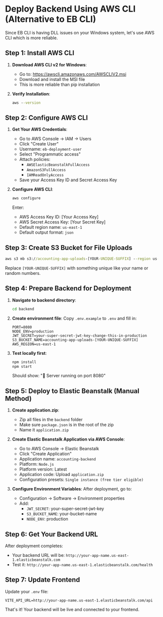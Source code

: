 # Deploy Backend Using AWS CLI (Alternative to EB CLI)

Since EB CLI is having DLL issues on your Windows system, let's use AWS CLI which is more reliable.

## Step 1: Install AWS CLI

1. **Download AWS CLI v2 for Windows**:
   - Go to: https://awscli.amazonaws.com/AWSCLIV2.msi
   - Download and install the MSI file
   - This is more reliable than pip installation

2. **Verify Installation**:
   ```cmd
   aws --version
   ```

## Step 2: Configure AWS CLI

1. **Get Your AWS Credentials**:
   - Go to AWS Console → IAM → Users
   - Click "Create User"
   - Username: `eb-deployment-user`
   - Select "Programmatic access"
   - Attach policies:
     - `AWSElasticBeanstalkFullAccess`
     - `AmazonS3FullAccess`
     - `IAMReadOnlyAccess`
   - Save your Access Key ID and Secret Access Key

2. **Configure AWS CLI**:
   ```cmd
   aws configure
   ```
   Enter:
   - AWS Access Key ID: [Your Access Key]
   - AWS Secret Access Key: [Your Secret Key]
   - Default region name: `us-east-1`
   - Default output format: `json`

## Step 3: Create S3 Bucket for File Uploads

```cmd
aws s3 mb s3://accounting-app-uploads-[YOUR-UNIQUE-SUFFIX] --region us-east-1
```
Replace `[YOUR-UNIQUE-SUFFIX]` with something unique like your name or random numbers.

## Step 4: Prepare Backend for Deployment

1. **Navigate to backend directory**:
   ```cmd
   cd backend
   ```

2. **Create environment file**:
   Copy `.env.example` to `.env` and fill in:
   ```env
   PORT=8080
   NODE_ENV=production
   JWT_SECRET=your-super-secret-jwt-key-change-this-in-production
   S3_BUCKET_NAME=accounting-app-uploads-[YOUR-UNIQUE-SUFFIX]
   AWS_REGION=us-east-1
   ```

3. **Test locally first**:
   ```cmd
   npm install
   npm start
   ```
   Should show: "🚀 Server running on port 8080"

## Step 5: Deploy to Elastic Beanstalk (Manual Method)

1. **Create application.zip**:
   - Zip all files in the `backend` folder
   - Make sure `package.json` is in the root of the zip
   - Name it `application.zip`

2. **Create Elastic Beanstalk Application via AWS Console**:
   - Go to AWS Console → Elastic Beanstalk
   - Click "Create Application"
   - Application name: `accounting-backend`
   - Platform: `Node.js`
   - Platform version: Latest
   - Application code: Upload `application.zip`
   - Configuration presets: `Single instance (free tier eligible)`

3. **Configure Environment Variables**:
   After deployment, go to:
   - Configuration → Software → Environment properties
   - Add:
     - `JWT_SECRET`: your-super-secret-jwt-key
     - `S3_BUCKET_NAME`: your-bucket-name
     - `NODE_ENV`: production

## Step 6: Get Your Backend URL

After deployment completes:
- Your backend URL will be: `http://your-app-name.us-east-1.elasticbeanstalk.com`
- Test it: `http://your-app-name.us-east-1.elasticbeanstalk.com/health`

## Step 7: Update Frontend

Update your `.env` file:
```env
VITE_API_URL=http://your-app-name.us-east-1.elasticbeanstalk.com/api
```

That's it! Your backend will be live and connected to your frontend.